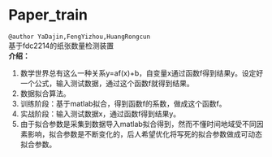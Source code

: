 # Paper_train
`@author YaDajin,FengYizhou,HuangRongcun`  
基于fdc2214的纸张数量检测装置  
**介绍：**
1. 数学世界总有这么一种关系y=af(x)+b，自变量x通过函数f得到结果y。设定好一个公式，输入测试数据，通过这个函数f就得到结果。  
2. 数据拟合算法。  
3. 训练阶段：基于matlab拟合，得到函数f的系数，做成这个函数f。 
4. 实战阶段：输入测试数据x，通过函数f得到结果y。  
5. 由于拟合参数是采集到数据导入matlab拟合得到，然而不懂时间地域受不同因素影响，拟合参数是不断变化的，后人希望优化将写死的拟合参数做成可动态拟合参数。
